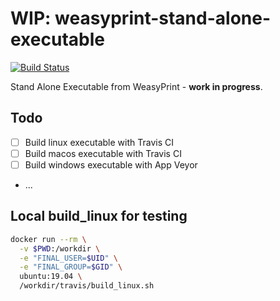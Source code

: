 WIP: weasyprint-stand-alone-executable
======================================

[![Build Status](https://travis-ci.org/cakebake/weasyprint-stand-alone-executable.svg?branch=master)](https://travis-ci.org/cakebake/weasyprint-stand-alone-executable)

Stand Alone Executable from WeasyPrint - **work in progress**.

Todo
----

-	[ ] Build linux executable with Travis CI
-	[ ] Build macos executable with Travis CI
-	[ ] Build windows executable with App Veyor
-	...

Local build_linux for testing
-----------------------------

```bash
docker run --rm \
  -v $PWD:/workdir \
  -e "FINAL_USER=$UID" \
  -e "FINAL_GROUP=$GID" \
  ubuntu:19.04 \
  /workdir/travis/build_linux.sh
```
